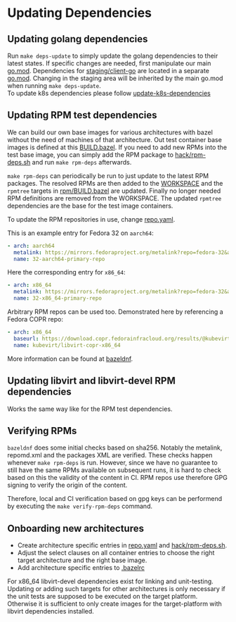 # Updating Dependencies

## Updating golang dependencies

Run `make deps-update` to simply update the golang dependencies to their latest
states. If specific changes are needed, first manipulate our main
[go.mod](../go.mod). Dependencies for
[staging/client-go](../staging/src/kubevirt.io/client-go) are located in a
separate [go.mod](../staging/src/kubevirt.io/client-go/go.mod). Changing in the
staging area will be inherited by the main go.mod when running `make
deps-update`.  
To update k8s dependencies please follow [update-k8s-dependencies](update-k8s-dependencies.md)

## Updating RPM test dependencies

We can build our own base images for various architectures with bazel without
the need of machines of that architecture. Out test container base images is
defined at this [BUILD.bazel](../images/BUILD.bazel). If you need to add new RPMs
into the  test base image, you can simply add the RPM package to
[hack/rpm-deps.sh](../hack/rpm-deps.sh) and run `make rpm-deps` afterwards.

`make rpm-deps` can periodically be run to just update to the latest RPM
packages. The resolved RPMs are then added to the [WORKSPACE](../WORKSPACE) and
the `rpmtree` targets in [rpm/BUILD.bazel](../rpm/BUILD.bazel) are updated.
Finally no longer needed RPM definitions are removed from the WORKSPACE.  The
updated `rpmtree` dependencies are the base for the test image containers.

To update the RPM repositories in use, change [repo.yaml](../repo.yaml).

This is an example entry for Fedora 32 on `aarch64`:

```yaml
- arch: aarch64
  metalink: https://mirrors.fedoraproject.org/metalink?repo=fedora-32&arch=aarch64
  name: 32-aarch64-primary-repo
```

Here the corresponding entry for `x86_64`:

```yaml
- arch: x86_64
  metalink: https://mirrors.fedoraproject.org/metalink?repo=fedora-32&arch=x86_64
  name: 32-x86_64-primary-repo
```

Arbitrary RPM repos can be used too. Demonstrated here by referencing a Fedora
COPR repo:

```yaml
- arch: x86_64
  baseurl: https://download.copr.fedorainfracloud.org/results/@kubevirt/libvirt-6.6.0-8.el8/fedora-32-x86_64/
  name: kubevirt/libvirt-copr-x86_64
```

More information can be found at [bazeldnf](https://github.com/rmohr/bazeldnf). 

## Updating libvirt and libvirt-devel RPM dependencies

Works the same way like for the RPM test dependencies.

## Verifying RPMs

`bazeldnf` does some initial checks based on sha256. Notably the metalink,
repomd.xml and the packages XML are verified.  These checks happen whenever
`make rpm-deps` is run. However, since we have no guarantee to still have the
same RPMs available on subsequent runs, it is hard to check based on this the
validity of the content in CI. RPM repos use therefore GPG signing to verify
the origin of the content.

Therefore, local and CI verification based on gpg keys can be performend by
executing the `make verify-rpm-deps` command.

## Onboarding new architectures

* Create architecture specific entries in [repo.yaml](../repo.yaml) and
[hack/rpm-deps.sh](../hack/rpm-deps.sh).
* Adjust the select clauses on all container entries to choose the right
  target architecture and the right base image.
* Add architecture specific entries to [.bazelrc](../.bazelrc)

For x86_64 libvirt-devel dependencies exist for linking and unit-testing.
Updating or adding such targets for other architectures is only necessary if
the unit tests are supposed to be executed on the target platform. Otherwise it
is sufficient to only create images for the target-platform with libvirt
dependencies installed.
